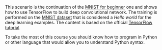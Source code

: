 This scenario is the continuation of the [MNIST for beginner]() one and shows how to use TensorFlow to build deep convolutional network. The training is performed on the [MNIST dataset](http://yann.lecun.com/exdb/mnist/) that is considered a _Hello world_ for the deep learning examples. The content is based on the official [TensorFlow tutorial](https://www.tensorflow.org/get_started/mnist/pros).

To take the most of this course you should know how to program in Python or other language that would allow you to understand Python syntax.

